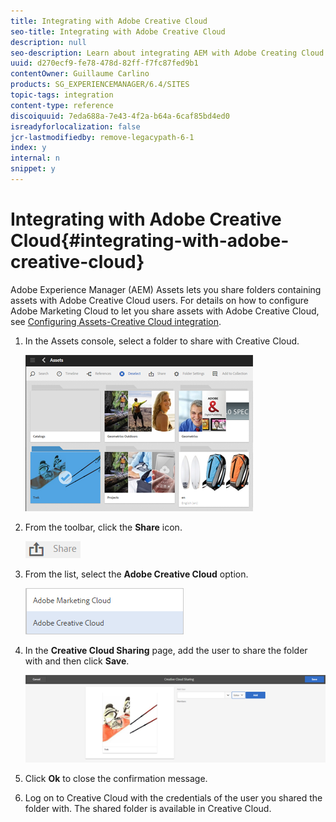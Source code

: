 ```yaml
---
title: Integrating with Adobe Creative Cloud
seo-title: Integrating with Adobe Creative Cloud
description: null
seo-description: Learn about integrating AEM with Adobe Creating Cloud.
uuid: d270ecf9-fe78-478d-82ff-f7fc87fed9b1
contentOwner: Guillaume Carlino
products: SG_EXPERIENCEMANAGER/6.4/SITES
topic-tags: integration
content-type: reference
discoiquuid: 7eda688a-7e43-4f2a-b64a-6caf85bd4ed0
isreadyforlocalization: false
jcr-lastmodifiedby: remove-legacypath-6-1
index: y
internal: n
snippet: y
---
```


# Integrating with Adobe Creative Cloud{#integrating-with-adobe-creative-cloud}

Adobe Experience Manager (AEM) Assets lets you share folders containing assets with Adobe Creative Cloud users. For details on how to configure Adobe Marketing Cloud to let you share assets with Adobe Creative Cloud, see [Configuring Assets-Creative Cloud integration](../../administering/using/configure-assets-cc-integration.md).

1. In the Assets console, select a folder to share with Creative Cloud.

   ![](assets/chlimage_1-19.png)

1. From the toolbar, click the **Share** icon.

   ![](assets/chlimage_1-20.png)

1. From the list, select the **Adobe Creative Cloud** option.

   ![](assets/chlimage_1-21.png)

1. In the **Creative Cloud Sharing** page, add the user to share the folder with and then click **Save**.

   ![](assets/chlimage_1-22.png)

1. Click **Ok** to close the confirmation message.
1. Log on to Creative Cloud with the credentials of the user you shared the folder with. The shared folder is available in Creative Cloud.

